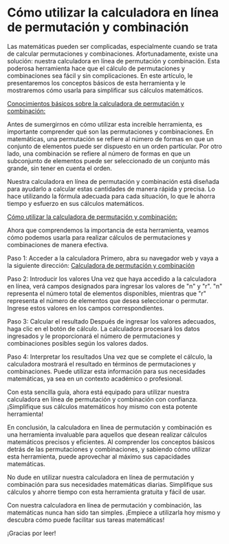 Cómo utilizar la calculadora en línea de permutación y combinación
==================================================================

Las matemáticas pueden ser complicadas, especialmente cuando se trata de calcular permutaciones y combinaciones. Afortunadamente, existe una solución: nuestra calculadora en línea de permutación y combinación. Esta poderosa herramienta hace que el cálculo de permutaciones y combinaciones sea fácil y sin complicaciones. En este artículo, le presentaremos los conceptos básicos de esta herramienta y le mostraremos cómo usarla para simplificar sus cálculos matemáticos.

<u>Conocimientos básicos sobre la calculadora de permutación y combinación:</u>

Antes de sumergirnos en cómo utilizar esta increíble herramienta, es importante comprender qué son las permutaciones y combinaciones. En matemáticas, una permutación se refiere al número de formas en que un conjunto de elementos puede ser dispuesto en un orden particular. Por otro lado, una combinación se refiere al número de formas en que un subconjunto de elementos puede ser seleccionado de un conjunto más grande, sin tener en cuenta el orden.

Nuestra calculadora en línea de permutación y combinación está diseñada para ayudarlo a calcular estas cantidades de manera rápida y precisa. Lo hace utilizando la fórmula adecuada para cada situación, lo que le ahorra tiempo y esfuerzo en sus cálculos matemáticos.

<u>Cómo utilizar la calculadora de permutación y combinación:</u>

Ahora que comprendemos la importancia de esta herramienta, veamos cómo podemos usarla para realizar cálculos de permutaciones y combinaciones de manera efectiva.

Paso 1: Acceder a la calculadora Primero, abra su navegador web y vaya a la siguiente dirección: [Calculadora de permutación y combinación](https://www.onlinecalculatorsfree.com/es/math/permutation-and-combination-calculator.html)

Paso 2: Introducir los valores Una vez que haya accedido a la calculadora en línea, verá campos designados para ingresar los valores de "n" y "r". "n" representa el número total de elementos disponibles, mientras que "r" representa el número de elementos que desea seleccionar o permutar. Ingrese estos valores en los campos correspondientes.

Paso 3: Calcular el resultado Después de ingresar los valores adecuados, haga clic en el botón de cálculo. La calculadora procesará los datos ingresados y le proporcionará el número de permutaciones y combinaciones posibles según los valores dados.

Paso 4: Interpretar los resultados Una vez que se complete el cálculo, la calculadora mostrará el resultado en términos de permutaciones y combinaciones. Puede utilizar esta información para sus necesidades matemáticas, ya sea en un contexto académico o profesional.

Con esta sencilla guía, ahora está equipado para utilizar nuestra calculadora en línea de permutación y combinación con confianza. ¡Simplifique sus cálculos matemáticos hoy mismo con esta potente herramienta!

En conclusión, la calculadora en línea de permutación y combinación es una herramienta invaluable para aquellos que desean realizar cálculos matemáticos precisos y eficientes. Al comprender los conceptos básicos detrás de las permutaciones y combinaciones, y sabiendo cómo utilizar esta herramienta, puede aprovechar al máximo sus capacidades matemáticas.

No dude en utilizar nuestra calculadora en línea de permutación y combinación para sus necesidades matemáticas diarias. Simplifique sus cálculos y ahorre tiempo con esta herramienta gratuita y fácil de usar.

Con nuestra calculadora en línea de permutación y combinación, las matemáticas nunca han sido tan simples. ¡Empiece a utilizarla hoy mismo y descubra cómo puede facilitar sus tareas matemáticas!

¡Gracias por leer!